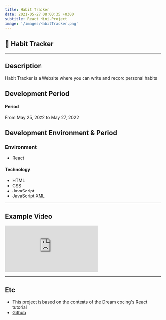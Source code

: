 ```yaml
---
title: Habit Tracker
date: 2021-05-27 08:00:35 +0300
subtitle: React Mini-Project
image: '/images/HabitTracker.png'
---
```


## :mag_right: Habit Tracker <br/>

___

## Description
Habit Tracker is a Website where you can write and record personal habits<br/>

## Development Period <br/>
#### Period<br/>
From May 25, 2022 to May 27, 2022 <br/>

## Development Environment & Period <br/>
### Environment<br/>
* React

#### Technology<br/>
* HTML
* CSS
* JavaScript
* JavaScript XML

___

## Example Video <br/>
<p><iframe src="https://www.youtube.com/embed/wWpwLyAiibo" frameborder="0" allowfullscreen></iframe></p>

___

## Etc
* This project is based on the contents of the Dream coding's React tutorial<br/>
* [Github](https://github.com/HongDaye71/React_HabitTracker)<br/>